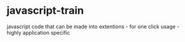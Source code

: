 # javascript-train
javascript code that can be made into extentions - for one click usage - highly application specific

